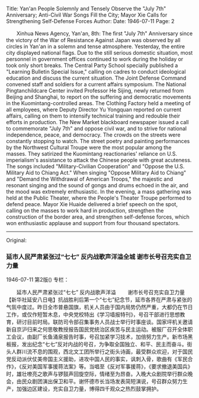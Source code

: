 Title: Yan'an People Solemnly and Tensely Observe the "July 7th" Anniversary; Anti-Civil War Songs Fill the City; Mayor Xie Calls for Strengthening Self-Defense Forces
Author:
Date: 1946-07-11
Page: 2

　　Xinhua News Agency, Yan'an, 8th: The first "July 7th" Anniversary since the victory of the War of Resistance Against Japan was observed by all circles in Yan'an in a solemn and tense atmosphere. Yesterday, the entire city displayed national flags. Due to the still serious domestic situation, most personnel in government offices continued to work during the holiday or took only short breaks. The Central Party School specially published a "Learning Bulletin Special Issue," calling on cadres to conduct ideological education and discuss the current situation. The Joint Defense Command convened staff and soldiers for a current affairs symposium. The National Pingtanchildcare Center invited Professor He Sijing, newly returned from Beijing and Shanghai, to report on the suffering and democratic movements in the Kuomintang-controlled areas. The Clothing Factory held a meeting of all employees, where Deputy Director Yu Yongquan reported on current affairs, calling on them to intensify technical training and redouble their efforts in production. The New Market blackboard newspaper issued a call to commemorate "July 7th" and oppose civil war, and to strive for national independence, peace, and democracy. The crowds on the streets were constantly stopping to watch. The street poetry and painting performances by the Northwest Cultural Troupe were the most popular among the masses. They satirized the Kuomintang reactionaries' reliance on U.S. imperialism's assistance to attack the Chinese people with great acuteness. The songs included "Military-Civilian Cooperation" and "Oppose the U.S. Military Aid to Chiang Act." When singing "Oppose Military Aid to Chiang" and "Demand the Withdrawal of American Troops," the majestic and resonant singing and the sound of gongs and drums echoed in the air, and the mood was extremely enthusiastic. In the evening, a mass gathering was held at the Public Theater, where the People's Theater Troupe performed to defend peace. Mayor Xie Huaide delivered a brief speech on the spot, calling on the masses to work hard in production, strengthen the construction of the border area, and strengthen self-defense forces, which won enthusiastic applause and support from four thousand spectators.



<hr /> 

Original: 


### 延市人民严肃紧张过“七七”  反内战歌声洋溢全城  谢市长号召充实自卫力量

1946-07-11
第2版()
专栏：

　　延市人民严肃紧张过“七七”
    反内战歌声洋溢
　　谢市长号召充实自卫力量
    【新华社延安八日电】抗战胜利后第一个“七七”纪念节，延市各界在严肃与紧张的气氛中度过。昨日全市普悬国旗，机关人员由于国内局势仍然严重，大都仍在节日工作，或仅作短暂木息，中央党校特出《学习墙报特刊》，号召干部进行思想教育，研讨目前时局。联防司令部召集事务人员战士举行时事座谈。国家坪机关邀请新自京沪归来之何思敬教授报告国民党统治区疾苦与民主运动。被服厂召开全体职工会议，由副厂长鱼涌泉报告时事，号召加紧学习技术，加倍努力生产。新市场黑板报，发出纪念“七七”反对内战的号召，为争取全国独立、和平、民主而奋斗。街头人群川流不息的围观，西北文工团所举行之街头诗画，最受群众欢迎，对于国民党反动派伏仗美帝国主义援助，进攻中国人民的事实，讽刺入骨，歌曲有《军民合作》，《反对美国军事援蒋法案》等。当唱至《反对军事援蒋》，《要求撤退美国兵》时，雄壮嘹亮之歌声与锣鼓声回旋空际，情绪至为昂奋。入晚大众剧院举行群众晚会，由民众剧团演出保卫和平。谢怀德市长当场发表简短演说，号召群众努力生产，加强边区建设，充实自卫力量，博得四千观众之热烈鼓掌拥护。
